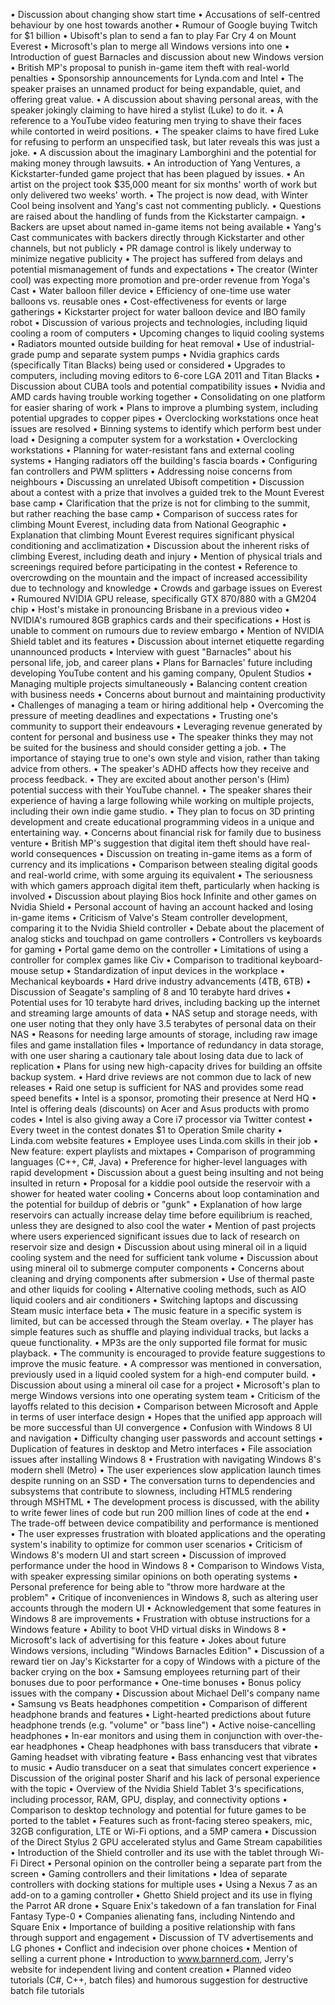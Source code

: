 • Discussion about changing show start time
• Accusations of self-centred behaviour by one host towards another
• Rumour of Google buying Twitch for $1 billion
• Ubisoft's plan to send a fan to play Far Cry 4 on Mount Everest
• Microsoft's plan to merge all Windows versions into one
• Introduction of guest Barnacles and discussion about new Windows version
• British MP's proposal to punish in-game item theft with real-world penalties
• Sponsorship announcements for Lynda.com and Intel
• The speaker praises an unnamed product for being expandable, quiet, and offering great value.
• A discussion about shaving personal areas, with the speaker jokingly claiming to have hired a stylist (Luke) to do it.
• A reference to a YouTube video featuring men trying to shave their faces while contorted in weird positions.
• The speaker claims to have fired Luke for refusing to perform an unspecified task, but later reveals this was just a joke.
• A discussion about the imaginary Lamborghini and the potential for making money through lawsuits.
• An introduction of Yang Ventures, a Kickstarter-funded game project that has been plagued by issues.
• An artist on the project took $35,000 meant for six months' worth of work but only delivered two weeks' worth.
• The project is now dead, with Winter Cool being insolvent and Yang's cast not commenting publicly.
• Questions are raised about the handling of funds from the Kickstarter campaign.
• Backers are upset about named in-game items not being available
• Yang's Cast communicates with backers directly through Kickstarter and other channels, but not publicly
• PR damage control is likely underway to minimize negative publicity
• The project has suffered from delays and potential mismanagement of funds and expectations
• The creator (Winter cool) was expecting more promotion and pre-order revenue from Yoga's Cast
• Water balloon filler device
• Efficiency of one-time use water balloons vs. reusable ones
• Cost-effectiveness for events or large gatherings
• Kickstarter project for water balloon device and IBO family robot
• Discussion of various projects and technologies, including liquid cooling a room of computers
• Upcoming changes to liquid cooling systems
• Radiators mounted outside building for heat removal
• Use of industrial-grade pump and separate system pumps
• Nvidia graphics cards (specifically Titan Blacks) being used or considered
• Upgrades to computers, including moving editors to 6-core LGA 2011 and Titan Blacks
• Discussion about CUBA tools and potential compatibility issues
• Nvidia and AMD cards having trouble working together
• Consolidating on one platform for easier sharing of work
• Plans to improve a plumbing system, including potential upgrades to copper pipes
• Overclocking workstations once heat issues are resolved
• Binning systems to identify which perform best under load
• Designing a computer system for a workstation
• Overclocking workstations
• Planning for water-resistant fans and external cooling systems
• Hanging radiators off the building's fascia boards
• Configuring fan controllers and PWM splitters
• Addressing noise concerns from neighbours
• Discussing an unrelated Ubisoft competition
• Discussion about a contest with a prize that involves a guided trek to the Mount Everest base camp
• Clarification that the prize is not for climbing to the summit, but rather reaching the base camp
• Comparison of success rates for climbing Mount Everest, including data from National Geographic
• Explanation that climbing Mount Everest requires significant physical conditioning and acclimatization
• Discussion about the inherent risks of climbing Everest, including death and injury
• Mention of physical trials and screenings required before participating in the contest
• Reference to overcrowding on the mountain and the impact of increased accessibility due to technology and knowledge
• Crowds and garbage issues on Everest
• Rumoured NVIDIA GPU release, specifically GTX 870/880 with a GM204 chip
• Host's mistake in pronouncing Brisbane in a previous video
• NVIDIA's rumoured 8GB graphics cards and their specifications
• Host is unable to comment on rumours due to review embargo
• Mention of NVIDIA Shield tablet and its features
• Discussion about internet etiquette regarding unannounced products
• Interview with guest "Barnacles" about his personal life, job, and career plans
• Plans for Barnacles' future including developing YouTube content and his gaming company, Opulent Studios
• Managing multiple projects simultaneously
• Balancing content creation with business needs
• Concerns about burnout and maintaining productivity
• Challenges of managing a team or hiring additional help
• Overcoming the pressure of meeting deadlines and expectations
• Trusting one's community to support their endeavours
• Leveraging revenue generated by content for personal and business use
• The speaker thinks they may not be suited for the business and should consider getting a job.
• The importance of staying true to one's own style and vision, rather than taking advice from others.
• The speaker's ADHD affects how they receive and process feedback.
• They are excited about another person's (Him) potential success with their YouTube channel.
• The speaker shares their experience of having a large following while working on multiple projects, including their own indie game studio.
• They plan to focus on 3D printing development and create educational programming videos in a unique and entertaining way.
• Concerns about financial risk for family due to business venture
• British MP's suggestion that digital item theft should have real-world consequences
• Discussion on treating in-game items as a form of currency and its implications
• Comparison between stealing digital goods and real-world crime, with some arguing its equivalent
• The seriousness with which gamers approach digital item theft, particularly when hacking is involved
• Discussion about playing Bios hock Infinite and other games on Nvidia Shield
• Personal account of having an account hacked and losing in-game items
• Criticism of Valve's Steam controller development, comparing it to the Nvidia Shield controller
• Debate about the placement of analog sticks and touchpad on game controllers
• Controllers vs keyboards for gaming
• Portal game demo on the controller
• Limitations of using a controller for complex games like Civ
• Comparison to traditional keyboard-mouse setup
• Standardization of input devices in the workplace
• Mechanical keyboards
• Hard drive industry advancements (4TB, 6TB)
• Discussion of Seagate's sampling of 8 and 10 terabyte hard drives
• Potential uses for 10 terabyte hard drives, including backing up the internet and streaming large amounts of data
• NAS setup and storage needs, with one user noting that they only have 3.5 terabytes of personal data on their NAS
• Reasons for needing large amounts of storage, including raw image files and game installation files
• Importance of redundancy in data storage, with one user sharing a cautionary tale about losing data due to lack of replication
• Plans for using new high-capacity drives for building an offsite backup system.
• Hard drive reviews are not common due to lack of new releases
• Raid one setup is sufficient for NAS and provides some read speed benefits
• Intel is a sponsor, promoting their presence at Nerd HQ
• Intel is offering deals (discounts) on Acer and Asus products with promo codes
• Intel is also giving away a Core i7 processor via Twitter contest
• Every tweet in the contest donates $1 to Operation Smile charity
• Linda.com website features
• Employee uses Linda.com skills in their job
• New feature: expert playlists and mixtapes
• Comparison of programming languages (C++, C#, Java)
• Preference for higher-level languages with rapid development
• Discussion about a guest being insulting and not being insulted in return
• Proposal for a kiddie pool outside the reservoir with a shower for heated water cooling
• Concerns about loop contamination and the potential for buildup of debris or "gunk"
• Explanation of how large reservoirs can actually increase delay time before equilibrium is reached, unless they are designed to also cool the water
• Mention of past projects where users experienced significant issues due to lack of research on reservoir size and design
• Discussion about using mineral oil in a liquid cooling system and the need for sufficient tank volume
• Discussion about using mineral oil to submerge computer components
• Concerns about cleaning and drying components after submersion
• Use of thermal paste and other liquids for cooling
• Alternative cooling methods, such as AIO liquid coolers and air conditioners
• Switching laptops and discussing Steam music interface beta
• The music feature in a specific system is limited, but can be accessed through the Steam overlay.
• The player has simple features such as shuffle and playing individual tracks, but lacks a queue functionality.
• MP3s are the only supported file format for music playback.
• The community is encouraged to provide feature suggestions to improve the music feature.
• A compressor was mentioned in conversation, previously used in a liquid cooled system for a high-end computer build.
• Discussion about using a mineral oil case for a project
• Microsoft's plan to merge Windows versions into one operating system team
• Criticism of the layoffs related to this decision
• Comparison between Microsoft and Apple in terms of user interface design
• Hopes that the unified app approach will be more successful than UI convergence
• Confusion with Windows 8 UI and navigation
• Difficulty changing user passwords and account settings
• Duplication of features in desktop and Metro interfaces
• File association issues after installing Windows 8
• Frustration with navigating Windows 8's modern shell (Metro)
• The user experiences slow application launch times despite running on an SSD
• The conversation turns to dependencies and subsystems that contribute to slowness, including HTML5 rendering through MSHTML
• The development process is discussed, with the ability to write fewer lines of code but run 200 million lines of code at the end
• The trade-off between device compatibility and performance is mentioned
• The user expresses frustration with bloated applications and the operating system's inability to optimize for common user scenarios
• Criticism of Windows 8's modern UI and start screen
• Discussion of improved performance under the hood in Windows 8
• Comparison to Windows Vista, with speaker expressing similar opinions on both operating systems
• Personal preference for being able to "throw more hardware at the problem"
• Critique of inconveniences in Windows 8, such as altering user accounts through the modern UI
• Acknowledgement that some features in Windows 8 are improvements
• Frustration with obtuse instructions for a Windows feature
• Ability to boot VHD virtual disks in Windows 8
• Microsoft's lack of advertising for this feature
• Jokes about future Windows versions, including "Windows Barnacles Edition"
• Discussion of a reward tier on Jay's Kickstarter for a copy of Windows with a picture of the backer crying on the box
• Samsung employees returning part of their bonuses due to poor performance
• One-time bonuses
• Bonus policy issues with the company
• Discussion about Michael Dell's company name
• Samsung vs Beats headphones competition
• Comparison of different headphone brands and features
• Light-hearted predictions about future headphone trends (e.g. "volume" or "bass line")
• Active noise-cancelling headphones
• In-ear monitors and using them in conjunction with over-the-ear headphones
• Cheap headphones with bass transducers that vibrate
• Gaming headset with vibrating feature
• Bass enhancing vest that vibrates to music
• Audio transducer on a seat that simulates concert experience
• Discussion of the original poster Sharif and his lack of personal experience with the topic
• Overview of the Nvidia Shield Tablet 3's specifications, including processor, RAM, GPU, display, and connectivity options
• Comparison to desktop technology and potential for future games to be ported to the tablet
• Features such as front-facing stereo speakers, mic, 32GB configuration, LTE or Wi-Fi options, and a 5MP camera
• Discussion of the Direct Stylus 2 GPU accelerated stylus and Game Stream capabilities
• Introduction of the Shield controller and its use with the tablet through Wi-Fi Direct
• Personal opinion on the controller being a separate part from the screen
• Gaming controllers and their limitations
• Idea of separate controllers with docking stations for multiple uses
• Using a Nexus 7 as an add-on to a gaming controller
• Ghetto Shield project and its use in flying the Parrot AR drone
• Square Enix's takedown of a fan translation for Final Fantasy Type-0
• Companies alienating fans, including Nintendo and Square Enix
• Importance of building a positive relationship with fans through support and engagement
• Discussion of TV advertisements and LG phones
• Conflict and indecision over phone choices
• Mention of selling a current phone
• Introduction to www.barnnerd.com, Jerry's website for independent living and content creation
• Planned video tutorials (C#, C++, batch files) and humorous suggestion for destructive batch file tutorials